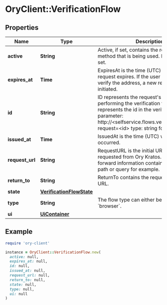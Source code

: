 # OryClient::VerificationFlow

## Properties

| Name | Type | Description | Notes |
| ---- | ---- | ----------- | ----- |
| **active** | **String** | Active, if set, contains the registration method that is being used. It is initially not set. | [optional] |
| **expires_at** | **Time** | ExpiresAt is the time (UTC) when the request expires. If the user still wishes to verify the address, a new request has to be initiated. | [optional] |
| **id** | **String** | ID represents the request&#39;s unique ID. When performing the verification flow, this represents the id in the verify ui&#39;s query parameter: http://&lt;selfservice.flows.verification.ui_url&gt;?request&#x3D;&lt;id&gt;  type: string format: uuid |  |
| **issued_at** | **Time** | IssuedAt is the time (UTC) when the request occurred. | [optional] |
| **request_url** | **String** | RequestURL is the initial URL that was requested from Ory Kratos. It can be used to forward information contained in the URL&#39;s path or query for example. | [optional] |
| **return_to** | **String** | ReturnTo contains the requested return_to URL. | [optional] |
| **state** | [**VerificationFlowState**](VerificationFlowState.md) |  |  |
| **type** | **String** | The flow type can either be &#x60;api&#x60; or &#x60;browser&#x60;. |  |
| **ui** | [**UiContainer**](UiContainer.md) |  |  |

## Example

```ruby
require 'ory-client'

instance = OryClient::VerificationFlow.new(
  active: null,
  expires_at: null,
  id: null,
  issued_at: null,
  request_url: null,
  return_to: null,
  state: null,
  type: null,
  ui: null
)
```

